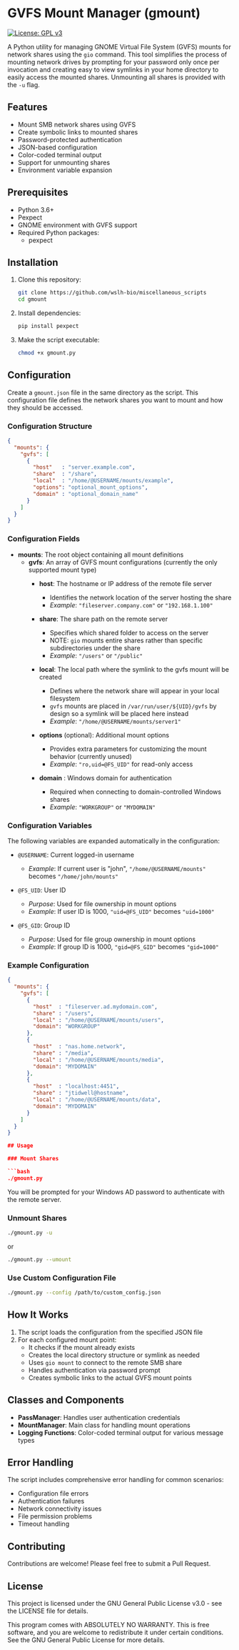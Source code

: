 # GVFS Mount Manager (gmount)

[![License: GPL v3](https://img.shields.io/badge/License-GPLv3-blue.svg)](https://www.gnu.org/licenses/gpl-3.0)

A Python utility for managing GNOME Virtual File System (GVFS) mounts for network shares using the `gio` command. This tool simplifies the process of mounting network drives by prompting for your password only once per invocation and creating easy to view symlinks in your home directory to easily access the mounted shares. Unmounting all shares is provided with the `-u` flag.

## Features

- Mount SMB network shares using GVFS
- Create symbolic links to mounted shares
- Password-protected authentication
- JSON-based configuration
- Color-coded terminal output
- Support for unmounting shares
- Environment variable expansion

## Prerequisites

- Python 3.6+
- Pexpect
- GNOME environment with GVFS support
- Required Python packages:
  - pexpect

## Installation

1. Clone this repository:
   ```bash
   git clone https://github.com/wslh-bio/miscellaneous_scripts
   cd gmount
   ```

2. Install dependencies:
   ```bash
   pip install pexpect
   ```

3. Make the script executable:
   ```bash
   chmod +x gmount.py
   ```

## Configuration

Create a `gmount.json` file in the same directory as the script. This configuration file defines the network shares you want to mount and how they should be accessed.

### Configuration Structure

```json
{
  "mounts": {
    "gvfs": [
      {
        "host"   : "server.example.com",
        "share"  : "/share",
        "local"  : "/home/@USERNAME/mounts/example",
        "options": "optional_mount_options",
        "domain" : "optional_domain_name"
      }
    ]
  }
}
```

### Configuration Fields

- **mounts**: The root object containing all mount definitions
  - **gvfs**: An array of GVFS mount configurations (currently the only supported mount type)
    - **host**: The hostname or IP address of the remote file server
      - Identifies the network location of the server hosting the share
      - *Example*: `"fileserver.company.com"` or `"192.168.1.100"`
    
    - **share**: The share path on the remote server
      - Specifies which shared folder to access on the server
      - NOTE: `gio` mounts entire shares rather than specific subdirectories under the share
      - *Example*: `"/users"` or `"/public"`
    
    - **local**: The local path where the symlink to the gvfs mount will be created
      - Defines where the network share will appear in your local filesystem 
      - `gvfs` mounts are placed in `/var/run/user/${UID}/gvfs` by design so a symlink will be placed here instead
      - *Example*: `"/home/@USERNAME/mounts/server1"`
    
    - **options** (optional): Additional mount options
      - Provides extra parameters for customizing the mount behavior (currently unused)
      - *Example*: `"ro,uid=@FS_UID"` for read-only access
    
    - **domain** : Windows domain for authentication
      - Required when connecting to domain-controlled Windows shares
      - *Example*: `"WORKGROUP"` or `"MYDOMAIN"`

### Configuration Variables

The following variables are expanded automatically in the configuration:
- `@USERNAME`: Current logged-in username
  - *Example*: If current user is "john", `"/home/@USERNAME/mounts"` becomes `"/home/john/mounts"`

- `@FS_UID`: User ID
  - *Purpose*: Used for file ownership in mount options
  - *Example*: If user ID is 1000, `"uid=@FS_UID"` becomes `"uid=1000"`

- `@FS_GID`: Group ID
  - *Purpose*: Used for file group ownership in mount options
  - *Example*: If group ID is 1000, `"gid=@FS_GID"` becomes `"gid=1000"`

### Example Configuration

```json
{
  "mounts": {
    "gvfs": [
      {
        "host"  : "fileserver.ad.mydomain.com",
        "share" : "/users",
        "local" : "/home/@USERNAME/mounts/users",
        "domain": "WORKGROUP"
      },
      {
        "host"  : "nas.home.network",
        "share" : "/media",
        "local" : "/home/@USERNAME/mounts/media",
        "domain": "MYDOMAIN"
      },
      {
        "host"  : "localhost:4451",
        "share" : "jtidwell@hostname",
        "local" : "/home/@USERNAME/mounts/data",
        "domain": "MYDOMAIN"
      }
    ]
  }
}

## Usage

### Mount Shares

```bash
./gmount.py
```

You will be prompted for your Windows AD password to authenticate with the remote server.

### Unmount Shares

```bash
./gmount.py -u
```

or

```bash
./gmount.py --umount
```

### Use Custom Configuration File

```bash
./gmount.py --config /path/to/custom_config.json
```

## How It Works

1. The script loads the configuration from the specified JSON file
2. For each configured mount point:
   - It checks if the mount already exists
   - Creates the local directory structure or symlink as needed
   - Uses `gio mount` to connect to the remote SMB share
   - Handles authentication via password prompt
   - Creates symbolic links to the actual GVFS mount points

## Classes and Components

- **PassManager**: Handles user authentication credentials
- **MountManager**: Main class for handling mount operations
- **Logging Functions**: Color-coded terminal output for various message types

## Error Handling

The script includes comprehensive error handling for common scenarios:
- Configuration file errors
- Authentication failures
- Network connectivity issues
- File permission problems
- Timeout handling

## Contributing

Contributions are welcome! Please feel free to submit a Pull Request.

## License

This project is licensed under the GNU General Public License v3.0 - see the LICENSE file for details.

This program comes with ABSOLUTELY NO WARRANTY. This is free software, and you are welcome to redistribute it under certain conditions. See the GNU General Public License for more details.